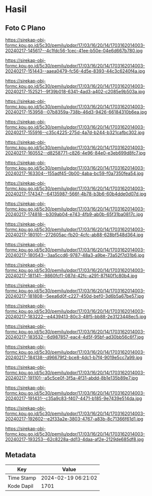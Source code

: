 # Hasil

## Foto C Plano

https://sirekap-obj-formc.kpu.go.id/5c30/pemilu/pdpr/17/03/16/20/14/1703162014003-20240217-145617--4c1fdc56-1cec-41ee-b50e-04e6d667b780.jpg

https://sirekap-obj-formc.kpu.go.id/5c30/pemilu/pdpr/17/03/16/20/14/1703162014003-20240217-151443--aaea0479-fc56-4d5e-8393-44c3c6240f4a.jpg

https://sirekap-obj-formc.kpu.go.id/5c30/pemilu/pdpr/17/03/16/20/14/1703162014003-20240217-152521--9f39b018-6341-4ad3-a402-c2085e9b503a.jpg

https://sirekap-obj-formc.kpu.go.id/5c30/pemilu/pdpr/17/03/16/20/14/1703162014003-20240217-153958--07b8359a-738b-46d3-9426-66184310b6ea.jpg

https://sirekap-obj-formc.kpu.go.id/5c30/pemilu/pdpr/17/03/16/20/14/1703162014003-20240217-155916--c35c4225-275d-4a7d-b244-b321cafbc302.jpg

https://sirekap-obj-formc.kpu.go.id/5c30/pemilu/pdpr/17/03/16/20/14/1703162014003-20240217-160552--d8258771-c826-4e96-84e0-e3eb699d8fc7.jpg

https://sirekap-obj-formc.kpu.go.id/5c30/pemilu/pdpr/17/03/16/20/14/1703162014003-20240217-163304--155adf45-0b00-4aba-bc59-f0a7350fea54.jpg

https://sirekap-obj-formc.kpu.go.id/5c30/pemilu/pdpr/17/03/16/20/14/1703162014003-20240217-174347--64135987-566f-4b78-b3b6-60b4dde0d07d.jpg

https://sirekap-obj-formc.kpu.go.id/5c30/pemilu/pdpr/17/03/16/20/14/1703162014003-20240217-174818--b309ab04-e743-4fb9-ab0b-65f31ba0817c.jpg

https://sirekap-obj-formc.kpu.go.id/5c30/pemilu/pdpr/17/03/16/20/14/1703162014003-20240217-180101--272605ac-fb20-4cfc-ab88-628bf548d364.jpg

https://sirekap-obj-formc.kpu.go.id/5c30/pemilu/pdpr/17/03/16/20/14/1703162014003-20240217-180543--3aa5ccd6-9787-48a3-a9be-73a52f7d31b6.jpg

https://sirekap-obj-formc.kpu.go.id/5c30/pemilu/pdpr/17/03/16/20/14/1703162014003-20240217-181141--9860fcf1-087d-42fc-a291-87f40f1c80b4.jpg

https://sirekap-obj-formc.kpu.go.id/5c30/pemilu/pdpr/17/03/16/20/14/1703162014003-20240217-181808--5eea6d0f-c227-450d-bef0-3d6b5a67be57.jpg

https://sirekap-obj-formc.kpu.go.id/5c30/pemilu/pdpr/17/03/16/20/14/1703162014003-20240217-183222--e4439413-80c3-48f5-bb88-2e3123448ec5.jpg

https://sirekap-obj-formc.kpu.go.id/5c30/pemilu/pdpr/17/03/16/20/14/1703162014003-20240217-183532--6d987857-eac4-4d5f-95bf-ad30bb56c6f7.jpg

https://sirekap-obj-formc.kpu.go.id/5c30/pemilu/pdpr/17/03/16/20/14/1703162014003-20240217-184138--d96679f2-bce8-4dc1-b7f4-9019e5cc7a99.jpg

https://sirekap-obj-formc.kpu.go.id/5c30/pemilu/pdpr/17/03/16/20/14/1703162014003-20240217-191101--a5c5ce0f-3f5a-4f31-abdd-8b1e135b89e7.jpg

https://sirekap-obj-formc.kpu.go.id/5c30/pemilu/pdpr/17/03/16/20/14/1703162014003-20240217-191431--c35a9c83-f407-4471-b185-9e7439e514da.jpg

https://sirekap-obj-formc.kpu.go.id/5c30/pemilu/pdpr/17/03/16/20/14/1703162014003-20240217-192602--e2f33a2e-3803-4767-a83b-8c71366f61d1.jpg

https://sirekap-obj-formc.kpu.go.id/5c30/pemilu/pdpr/17/03/16/20/14/1703162014003-20240217-193253--62c8228a-dd13-4daa-af2e-2129de685df8.jpg


## Metadata

| Key        | Value               |
| ---------- | ------------------- |
| Time Stamp | 2024-02-19 06:21:02 |
| Kode Dapil | 1701                |



